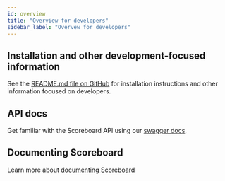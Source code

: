 ```yaml
---
id: overview
title: "Overview for developers"
sidebar_label: "Overvew for developers"
---
```


## Installation and other development-focused information

See the [README.md file on GitHub](https://github.com/developmentseed/scoreboard#readme) for installation  instructions and other information focused on developers.

## API docs

Get familiar with the Scoreboard API using our [swagger docs]({{appURL}}/api/docs).

## Documenting Scoreboard

Learn more about [documenting Scoreboard](/docs/developers/documenting-scoreboard)
